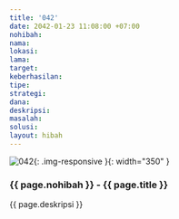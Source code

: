 ```yaml
---
title: '042'
date: 2042-01-23 11:08:00 +07:00
nohibah:
nama:
lokasi:
lama:
target:
keberhasilan:
tipe:
strategi:
dana:
deskripsi:
masalah:
solusi:
layout: hibah
---
```


![042](/static/img/hibahcms/042.png){: .img-responsive }{: width="350" }

### {{ page.nohibah }} - {{ page.title }}

{{ page.deskripsi }}
